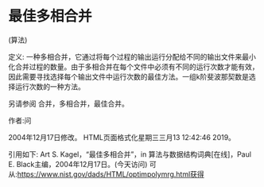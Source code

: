 # 最佳多相合并


(算法)



定义:
一种多相合并，它通过将每个过程的输出运行分配给不同的输出文件来最小化合并过程的数量。由于多相合并在每个文件中必须有不同的运行次数才能有效，因此需要寻找选择每个输出文件中运行次数的最佳方法。一组k阶斐波那契数是选择运行次数的一种方法。



另请参阅
合并，多相合并，最佳合并。


作者:问







2004年12月17日修改。
HTML页面格式化星期三三月13 12:42:46 2019。



引用如下:
Art S. Kagel，“最佳多相合并”，in
算法与数据结构词典[在线]，Paul E. Black主编，2004年12月17日。(今天访问)
可从:https://www.nist.gov/dads/HTML/optimpolymrg.html获得
